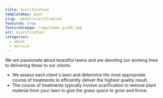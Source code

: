 ```yaml
---
title: Scarification
templateKey: post
slug: /about/scarification
featured: true
featuredimage: /img/index_pic02.jpg
alt: Scarification
categories:
  - about
  - service
---
```


We are passionate about beautiful lawns and are devoting our working lives to delivering these to our clients. 

- We assess each client's lawn and determine the most appropriate course of treatments to efficiently deliver the highest quality result. 
- The course of treatments typically involve scarification to remove plant material from your lawn to give the grass space to grow and thrive. 

